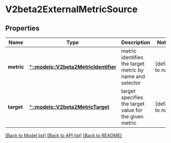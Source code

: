 # V2beta2ExternalMetricSource

## Properties
Name | Type | Description | Notes
------------ | ------------- | ------------- | -------------
**metric** | [***::models::V2beta2MetricIdentifier**](v2beta2.MetricIdentifier.md) | metric identifies the target metric by name and selector | [default to null]
**target** | [***::models::V2beta2MetricTarget**](v2beta2.MetricTarget.md) | target specifies the target value for the given metric | [default to null]

[[Back to Model list]](../README.md#documentation-for-models) [[Back to API list]](../README.md#documentation-for-api-endpoints) [[Back to README]](../README.md)


